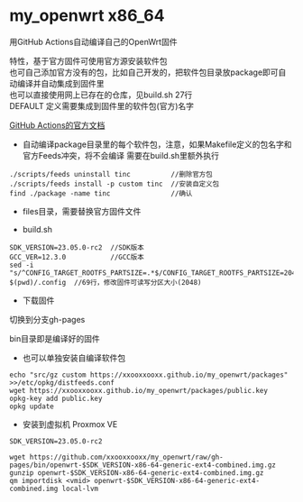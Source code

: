 # my_openwrt x86_64

用GitHub Actions自动编译自己的OpenWrt固件

特性，基于官方固件可使用官方源安装软件包  
也可自己添加官方没有的包，比如自己开发的，把软件包目录放package即可自动编译并自动集成到固件里  
也可以直接使用网上已存在的仓库，见build.sh 27行  
DEFAULT 定义需要集成到固件里的软件包(官方)名字  

[GitHub Actions的官方文档](https://docs.github.com/zh/actions/quickstart)

+ 自动编译package目录里的每个软件包，注意，如果Makefile定义的包名字和官方Feeds冲突，将不会编译
需要在build.sh里额外执行
```
./scripts/feeds uninstall tinc          //删除官方包
./scripts/feeds install -p custom tinc  //安装自定义包
find ./package -name tinc               //确认
``` 
+ files目录，需要替换官方固件文件


+ build.sh
```
SDK_VERSION=23.05.0-rc2  //SDK版本
GCC_VER=12.3.0           //GCC版本
sed -i "s/^CONFIG_TARGET_ROOTFS_PARTSIZE=.*$/CONFIG_TARGET_ROOTFS_PARTSIZE=2048/g" $(pwd)/.config  //69行，修改固件可读写分区大小(2048)
```
+ 下载固件

切换到分支gh-pages

bin目录即是编译好的固件

+ 也可以单独安装自编译软件包
```
echo "src/gz custom https://xxooxxooxx.github.io/my_openwrt/packages" >>/etc/opkg/distfeeds.conf
wget https://xxooxxooxx.github.io/my_openwrt/packages/public.key
opkg-key add public.key
opkg update
```
+ 安装到虚拟机 Proxmox VE
```
SDK_VERSION=23.05.0-rc2

wget https://github.com/xxooxxooxx/my_openwrt/raw/gh-pages/bin/openwrt-$SDK_VERSION-x86-64-generic-ext4-combined.img.gz
gunzip openwrt-$SDK_VERSION-x86-64-generic-ext4-combined.img.gz
qm importdisk <vmid> openwrt-$SDK_VERSION-x86-64-generic-ext4-combined.img local-lvm
```
